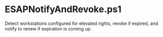 # ESAPNotifyAndRevoke.ps1
Detect workstations configured for elevated rights, revoke if expired, and notify to renew if expiration is coming up.
